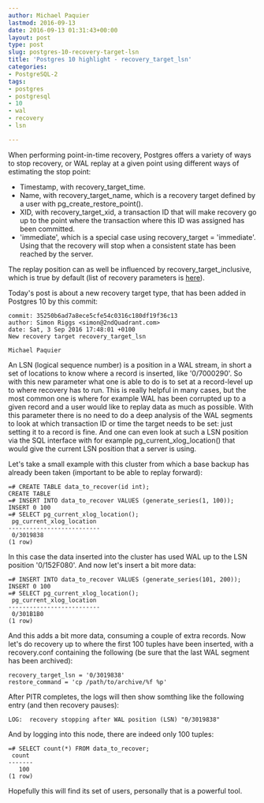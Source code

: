 ```yaml
---
author: Michael Paquier
lastmod: 2016-09-13
date: 2016-09-13 01:31:43+00:00
layout: post
type: post
slug: postgres-10-recovery-target-lsn
title: 'Postgres 10 highlight - recovery_target_lsn'
categories:
- PostgreSQL-2
tags:
- postgres
- postgresql
- 10
- wal
- recovery
- lsn

---
```


When performing point-in-time recovery, Postgres offers a variety of ways
to stop recovery, or WAL replay at a given point using different ways of
estimating the stop point:

  * Timestamp, with recovery\_target\_time.
  * Name, with recovery\_target\_name, which is a recovery target defined
  by a user with pg\_create\_restore\_point().
  * XID, with recovery\_target\_xid, a transaction ID that will make recovery
  go up to the point where the transaction where this ID was assigned has
  been committed.
  * 'immediate', which is a special case using recovery\_target = 'immediate'.
  Using that the recovery will stop when a consistent state has been reached
  by the server.

The replay position can as well be influenced by recovery\_target\_inclusive,
which is true by default (list of recovery parameters is
[here](https://www.postgresql.org/docs/devel/static/recovery-target-settings.html)).

Today's post is about a new recovery target type, that has been added in
Postgres 10 by this commit:

    commit: 35250b6ad7a8ece5cfe54c0316c180df19f36c13
    author: Simon Riggs <simon@2ndQuadrant.com>
    date: Sat, 3 Sep 2016 17:48:01 +0100
    New recovery target recovery_target_lsn

    Michael Paquier

An LSN (logical sequence number) is a position in a WAL stream, in short
a set of locations to know where a record is inserted, like '0/7000290'. So
with this new parameter what one is able to do is to set at a record-level
up to where recovery has to run. This is really helpful in many cases, but
the most common one is where for example WAL has been corrupted up to a given
record and a user would like to replay data as much as possible. With this
parameter there is no need to do a deep analysis of the WAL segments to look
at which transaction ID or time the target needs to be set: just setting
it to a record is fine. And one can even look at such a LSN position via the
SQL interface with for example pg\_current\_xlog\_location() that would give
the current LSN position that a server is using.

Let's take a small example with this cluster from which a base backup has
already been taken (important to be able to replay forward):

    =# CREATE TABLE data_to_recover(id int);
    CREATE TABLE
    =# INSERT INTO data_to_recover VALUES (generate_series(1, 100));
    INSERT 0 100
    =# SELECT pg_current_xlog_location();
     pg_current_xlog_location
    --------------------------
     0/3019838
    (1 row)

In this case the data inserted into the cluster has used WAL up to the LSN
position '0/152F080'. And now let's insert a bit more data:

    =# INSERT INTO data_to_recover VALUES (generate_series(101, 200));
    INSERT 0 100
    =# SELECT pg_current_xlog_location();
     pg_current_xlog_location
    --------------------------
     0/301B1B0
    (1 row)

And this adds a bit more data, consuming a couple of extra records. Now let's
do recovery up to where the first 100 tuples have been inserted, with a
recovery.conf containing the following (be sure that the last WAL segment has
been archived):

    recovery_target_lsn = '0/3019838'
    restore_command = 'cp /path/to/archive/%f %p'

After PITR completes, the logs will then show somthing like the following
entry (and then recovery pauses):

    LOG:  recovery stopping after WAL position (LSN) "0/3019838"

And by logging into this node, there are indeed only 100 tuples:

    =# SELECT count(*) FROM data_to_recover;
     count
    -------
       100
    (1 row)

Hopefully this will find its set of users, personally that is a powerful
tool.
